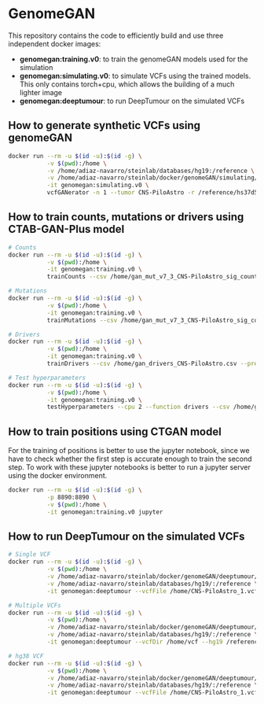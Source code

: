 # GenomeGAN

This repository contains the code to efficiently build and use three independent docker images:
- **genomegan:training.v0**: to train the genomeGAN models used for the simulation
- **genomegan:simulating.v0**: to simulate VCFs using the trained models. This only contains torch+cpu, which allows the building of a much lighter image 
- **genomegan:deeptumour**: to run DeepTumour on the simulated VCFs

## How to generate synthetic VCFs using genomeGAN

```bash
docker run --rm -u $(id -u):$(id -g) \
           -v $(pwd):/home \
           -v /home/adiaz-navarro/steinlab/databases/hg19:/reference \
           -v /home/adiaz-navarro/steinlab/docker/genomeGAN/simulating/trained_models/:/genomeGAN/trained_models \
           -it genomegan:simulating.v0 \
           vcfGANerator -n 1 --tumor CNS-PiloAstro -r /reference/hs37d5.fa
```

## How to train counts, mutations or drivers using CTAB-GAN-Plus model

```bash
# Counts
docker run --rm -u $(id -u):$(id -g) \
           -v $(pwd):/home \
           -it genomegan:training.v0 \
           trainCounts --csv /home/gan_mut_v7_3_CNS-PiloAstro_sig_counts.csv --prefix CNS-PiloAstro --epochs 230 --batch_size 15 --lr 0.0015

# Mutations
docker run --rm -u $(id -u):$(id -g) \
           -v $(pwd):/home \
           -it genomegan:training.v0 \
           trainMutations --csv /home/gan_mut_v7_3_CNS-PiloAstro_sig_counts.csv --prefix CNS-PiloAstro --epochs 10000 --batch_size 200 --test_ratio 0.3 --lr 0.002

# Drivers
docker run --rm -u $(id -u):$(id -g) \
           -v $(pwd):/home \
           -it genomegan:training.v0 \
           trainDrivers --csv /home/gan_drivers_CNS-PiloAstro.csv --prefix CNS-PiloAstro --epochs 230 --batch_size 15 --lr 0.0015

# Test hyperparameters
docker run --rm -u $(id -u):$(id -g) \
           -v $(pwd):/home \
           -it genomegan:training.v0 \
           testHyperparameters --cpu 2 --function drivers --csv /home/gan_drivers_CNS-PiloAstro.csv --prefix CNS-PiloAstro --epochs 100 400 20 --batch_size 10 30 5 --lr 0.001 0.01 0.001 
```

## How to train positions using CTGAN model

For the training of positions is better to use the jupyter notebook, since we have to check whether the first step is accurate enough to train the second step. To work with these jupyter notebooks is better to run a jupyter server using the docker environment.

```bash
docker run --rm -u $(id -u):$(id -g) \
           -p 8890:8890 \
           -v $(pwd):/home \
           -it genomegan:training.v0 jupyter
```

## How to run DeepTumour on the simulated VCFs

```bash
# Single VCF
docker run --rm -u $(id -u):$(id -g) \
           -v $(pwd):/home \
           -v /home/adiaz-navarro/steinlab/docker/genomeGAN/deeptumour/trained_models:/DeepTumour/trained_models \
           -v /home/adiaz-navarro/steinlab/databases/hg19/:/reference \
           -it genomegan:deeptumour --vcfFile /home/CNS-PiloAstro_1.vcf --hg19 /reference/hs37d5.fa

# Multiple VCFs
docker run --rm -u $(id -u):$(id -g) \
           -v $(pwd):/home \
           -v /home/adiaz-navarro/steinlab/docker/genomeGAN/deeptumour/trained_models:/DeepTumour/trained_models \
           -v /home/adiaz-navarro/steinlab/databases/hg19/:/reference \
           -it genomegan:deeptumour --vcfDir /home/vcf --hg19 /reference/hs37d5.fa

# hg38 VCF
docker run --rm -u $(id -u):$(id -g) \
           -v $(pwd):/home \
           -v /home/adiaz-navarro/steinlab/docker/genomeGAN/deeptumour/trained_models:/DeepTumour/trained_models \
           -v /home/adiaz-navarro/steinlab/databases/hg19/:/reference \
           -it genomegan:deeptumour --vcfFile /home/CNS-PiloAstro_1.vcf --hg19 /reference/hs37d5.fa --liftOver
```